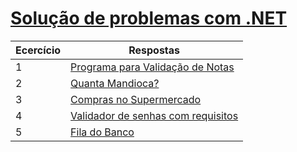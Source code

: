 # [Solução de problemas com .NET](https://github.com/JefersonMelo/07-DIO/tree/master/03-.Net_Fundamentals/03-Solucao_De_Problemas_Com_.NET)

Ecercício | Respostas
--------- | ------
1 | [Programa para Validação de Notas](https://github.com/JefersonMelo/07-DIO/tree/master/03-.Net_Fundamentals/03-Solucao_De_Problemas_Com_.NET/01-Programa_Para_Validacao_De_Notas)
2 | [Quanta Mandioca?](https://github.com/JefersonMelo/07-DIO/tree/master/03-.Net_Fundamentals/03-Solucao_De_Problemas_Com_.NET/02-Quanta_Mandioca)
3 | [Compras no Supermercado](https://github.com/JefersonMelo/07-DIO/tree/master/03-.Net_Fundamentals/03-Solucao_De_Problemas_Com_.NET/03-Compras_No_Supermercado)
4 | [Validador de senhas com requisitos](https://github.com/JefersonMelo/07-DIO/tree/master/03-.Net_Fundamentals/03-Solucao_De_Problemas_Com_.NET/04-Validador_De_Senhas_Com_Requisitos)
5 | [Fila do Banco](https://github.com/JefersonMelo/07-DIO/tree/master/03-.Net_Fundamentals/03-Solucao_De_Problemas_Com_.NET/05-Fila_Do_Banco)
